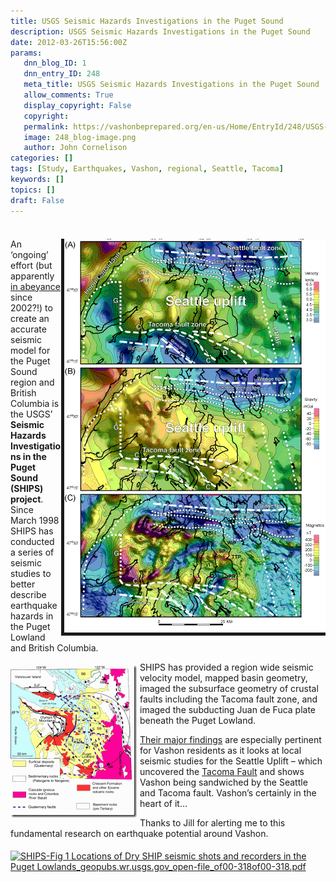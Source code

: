 ```yaml
---
title: USGS Seismic Hazards Investigations in the Puget Sound
description: USGS Seismic Hazards Investigations in the Puget Sound
date: 2012-03-26T15:56:00Z
params:
   dnn_blog_ID: 1
   dnn_entry_ID: 248
   meta_title: USGS Seismic Hazards Investigations in the Puget Sound
   allow_comments: True
   display_copyright: False
   copyright: 
   permalink: https://vashonbeprepared.org/en-us/Home/EntryId/248/USGS-Seismic-Hazards-Investigations-in-the-Puget-Sound
   image: 248_blog-image.png
   author: John Cornelison
categories: []
tags: [Study, Earthquakes, Vashon, regional, Seattle, Tacoma]
keywords: []
topics: []
draft: False
---
```


<div class="wlWriterHeaderFooter" style="padding-bottom: 4px; margin: 0px; padding-left: 0px; padding-right: 0px; float: none; padding-top: 4px;"> </div>
<p><a href="/images/dnnBlog/1/248/Windows-Live-Writer-a442f4b68ed1_7863-SHIPS-SeattleUplift-fig6_2.gif"><img width="418" height="630" title="SHIPS-SeattleUplift-fig6" align="right" style="background-image: none; border-bottom: 5px solid; border-left: 5px solid; padding-left: 0px; padding-right: 0px; display: inline; float: right; border-top: 0px solid; border-right: 0px solid; padding-top: 0px;" alt="SHIPS-SeattleUplift-fig6" src="/images/dnnBlog/1/248/Windows-Live-Writer-a442f4b68ed1_7863-SHIPS-SeattleUplift-fig6_2.gif" /></a>An &lsquo;ongoing&rsquo; effort (but apparently <a href="http://earthquake.usgs.gov/regional/pacnw/ships/spring2002/tacoma.php" target="_blank">in abeyance</a> since 2002?!) to create an accurate seismic model for the Puget Sound region and British Columbia is the USGS&rsquo; <strong>Seismic Hazards Investigations in the Puget Sound (SHIPS) project</strong>. Since March 1998 SHIPS has conducted a series of seismic studies to better describe earthquake hazards in the Puget Lowland and British Columbia. </p>
<p><a href="/images/dnnBlog/1/248/Windows-Live-Writer-a442f4b68ed1_7863-SHIPS-fig1_2.gif"><img width="202" height="244" title="SHIPS-fig1" align="left" style="background-image: none;   margin: 5px 5px 5px 0px; padding-left: 0px; padding-right: 0px; display: inline; float: left;   padding-top: 0px;border: 0px;" alt="SHIPS-fig1" src="/images/dnnBlog/1/248/Windows-Live-Writer-a442f4b68ed1_7863-SHIPS-fig1_thumb.gif" /></a>SHIPS has provided a region wide seismic velocity model, mapped basin geometry, imaged the subsurface geometry of crustal faults including the Tacoma fault zone, and imaged the subducting Juan de Fuca plate beneath the Puget Lowland.</p>
<p><a href="http://earthquake.usgs.gov/regional/pacnw/ships/results/index.php" target="_blank">Their major findings</a> are especially pertinent for Vashon residents as it looks at local seismic studies for the Seattle Uplift &ndash; which uncovered the <a href="http://earthquake.usgs.gov/regional/pacnw/ships/results/tacoma.php" target="_blank">Tacoma Fault</a> and shows Vashon being sandwiched by the Seattle and Tacoma fault. Vashon&rsquo;s certainly in the heart of it&hellip;</p>
<p>Thanks to Jill for alerting me to this fundamental research on earthquake potential around Vashon.</p>
<p><a href="http://geopubs.wr.usgs.gov/open-file/of00-318/" title="http://geopubs.wr.usgs.gov/open-file/of00-318/" target="_blank"><img style="margin-top: 5px; width: 500px; margin-bottom: 5px; height: 403px;" alt="SHIPS-Fig 1 Locations of Dry SHIP seismic shots and recorders in the Puget Lowlands_geopubs.wr.usgs.gov_open-file_of00-318of00-318.pdf" src="/Portals/1/Graphics/Maps/SHIPS-Fig%201%20Locations%20of%20Dry%20SHIP%20seismic%20shots%20and%20recorders%20in%20the%20Puget%20Lowlands_geopubs.wr.usgs.gov_open-file_of00-318of00-318.pdf.gif" /></a></p>
